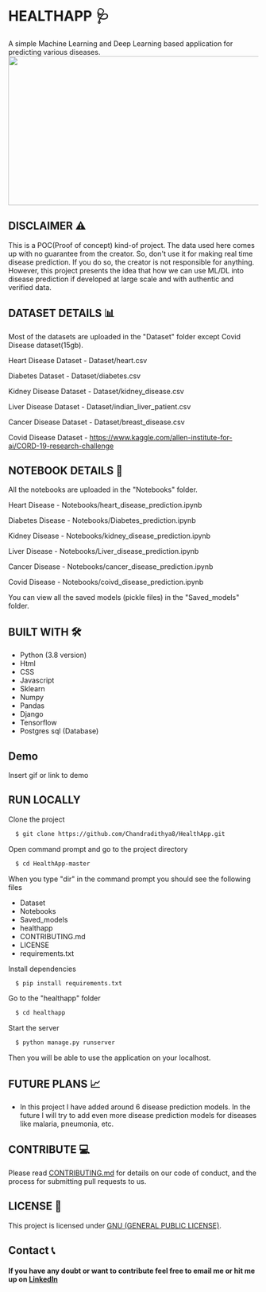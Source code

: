 
# HEALTHAPP 🩺

A simple Machine Learning and Deep Learning based application for predicting various diseases.
<img src="https://media.istockphoto.com/photos/stethoscope-and-drug-capsule-near-computer-laptop-picture-id693940582?k=20&m=693940582&s=612x612&w=0&h=Bvh4YgqxZHWO6TTNjYjHbltL9imbRv-oATxjEUemDFE=" width="1100" height="300" />

## DISCLAIMER ⚠️

This is a POC(Proof of concept) kind-of project. The data used here comes up with no guarantee from the creator. So, don't use it for making real time disease prediction. If you do so, the creator is not responsible for anything. However, this project presents the idea that how we can use ML/DL into disease prediction if developed at large scale and with authentic and verified data.
## DATASET DETAILS  📊

Most of the datasets are uploaded in the "Dataset" folder except Covid Disease dataset(15gb).

Heart Disease Dataset - Dataset/heart.csv

Diabetes Dataset - Dataset/diabetes.csv

Kidney Disease Dataset - Dataset/kidney_disease.csv

Liver Disease Dataset - Dataset/indian_liver_patient.csv

Cancer Disease Dataset - Dataset/breast_disease.csv

Covid Disease Dataset - https://www.kaggle.com/allen-institute-for-ai/CORD-19-research-challenge


## NOTEBOOK DETAILS 📓

All the notebooks are uploaded in the "Notebooks" folder.

Heart Disease  - Notebooks/heart_disease_prediction.ipynb

Diabetes Disease - Notebooks/Diabetes_prediction.ipynb

Kidney Disease  - Notebooks/kidney_disease_prediction.ipynb

Liver Disease  - Notebooks/Liver_disease_prediction.ipynb

Cancer Disease  - Notebooks/cancer_disease_prediction.ipynb

Covid Disease  - Notebooks/coivd_disease_prediction.ipynb

You can view all the saved models (pickle files) in the "Saved_models" folder.
  



    

## BUILT WITH 🛠️

- Python (3.8 version)
- Html
- CSS
- Javascript
- Sklearn
- Numpy
- Pandas
- Django
- Tensorflow
- Postgres sql (Database)


## Demo

Insert gif or link to demo


## RUN LOCALLY

Clone the project

```bash
  $ git clone https://github.com/Chandradithya8/HealthApp.git
```

Open command prompt and go to the project directory

```bash
  $ cd HealthApp-master
```
When you type "dir" in the command prompt you should see the following files

- Dataset
- Notebooks
- Saved_models
- healthapp
- CONTRIBUTING.md
- LICENSE
- requirements.txt
 

Install dependencies

```bash
  $ pip install requirements.txt
```

Go to the "healthapp" folder

```bash
  $ cd healthapp
```

Start the server
```bash
  $ python manage.py runserver
```
Then you will be able to use the application on your localhost.

## FUTURE PLANS 📈

- In this project I have added around 6 disease prediction models. In the future I will try to add even more disease prediction models for diseases like malaria, pneumonia, etc.




## CONTRIBUTE 💻

Please read [CONTRIBUTING.md](https://github.com/Chandradithya8/HealthApp/blob/master/CONTRIBUTING.md) for details on our code of conduct, and the process for submitting pull requests to us.


## LICENSE 📝
This project is licensed under [GNU (GENERAL PUBLIC LICENSE)](https://github.com/Chandradithya8/HealthApp/blob/master/LICENSE).

## Contact 📞

#### If you have any doubt or want to contribute feel free to email me or hit me up on [LinkedIn](https://www.linkedin.com/in/chandradithya-k-g-2123591a6/)
